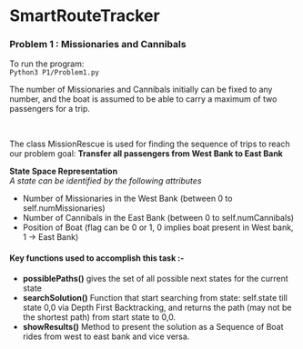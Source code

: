 # SmartRouteTracker

### Problem 1 : Missionaries and Cannibals

To run the program: <br>
`Python3 P1/Problem1.py`

The number of Missionaries and Cannibals initially can be fixed to any number, and the boat is assumed to be able to carry a maximum of two passengers for a trip.

<br>

The class MissionRescue is used for finding the sequence of trips to reach our problem goal: **Transfer all passengers from West Bank to East Bank**

**State Space Representation**<br>
*A state can be identified by the following attributes*
- Number of Missionaries in the West Bank (between 0 to self.numMissionaries)
- Number of Cannibals in the East Bank (between 0 to self.numCannibals)
- Position of Boat (flag can be 0 or 1, 0 implies boat present in West bank, 1 -> East Bank)

#### Key functions used to accomplish this task :-

- **possiblePaths()** gives the set of all possible next states for the current state
- **searchSolution()** Function that start searching from state: self.state till state 0,0 via Depth First Backtracking, and returns the path (may not be the shortest path) from start state to 0,0.
- **showResults()** Method to present the solution as a Sequence of Boat rides from west to east bank and vice versa.
